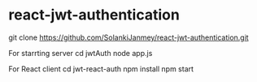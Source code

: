 # react-jwt-authentication


git  clone https://github.com/SolankiJanmey/react-jwt-authentication.git

For starrting server
cd jwtAuth
node app.js

For React client 
cd jwt-react-auth
npm install
npm start
